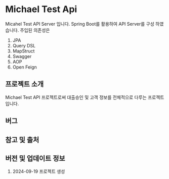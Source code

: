 # Michael Test Api
Micahel Test API Server 입니다. Spring Boot를 활용하여 API Server를 구성 하였습니다. 주입된 의존성은
1. JPA
2. Query DSL
3. MapStruct
4. Swagger
5. AOP
6. Open Feign

## 프로젝트 소개
Michael Test API 프로젝트로써 대출승인 및 고객 정보를 전체적으로 다루는 프로젝트 입니다.

## 버그

## 참고 및 출처


## 버전 및 업데이트 정보
1. 2024-09-19 프로젝트 생성